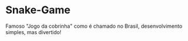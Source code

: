 # Snake-Game
Famoso "Jogo da cobrinha" como é chamado no Brasil, desenvolvimento simples, mas divertido!

